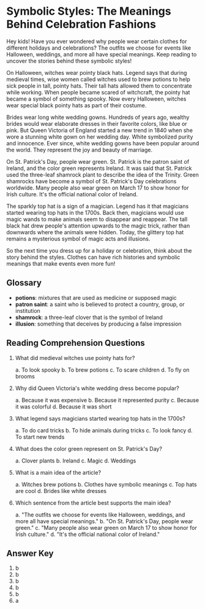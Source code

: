# Symbolic Styles: The Meanings Behind Celebration Fashions

Hey kids! Have you ever wondered why people wear certain clothes for different holidays and celebrations? The outfits we choose for events like Halloween, weddings, and more all have special meanings. Keep reading to uncover the stories behind these symbolic styles!

On Halloween, witches wear pointy black hats. Legend says that during medieval times, wise women called witches used to brew potions to help sick people in tall, pointy hats. Their tall hats allowed them to concentrate while working. When people became scared of witchcraft, the pointy hat became a symbol of something spooky. Now every Halloween, witches wear special black pointy hats as part of their costume.

Brides wear long white wedding gowns. Hundreds of years ago, wealthy brides would wear elaborate dresses in their favorite colors, like blue or pink. But Queen Victoria of England started a new trend in 1840 when she wore a stunning white gown on her wedding day. White symbolized purity and innocence. Ever since, white wedding gowns have been popular around the world. They represent the joy and beauty of marriage.

On St. Patrick's Day, people wear green. St. Patrick is the patron saint of Ireland, and the color green represents Ireland. It was said that St. Patrick used the three-leaf shamrock plant to describe the idea of the Trinity. Green shamrocks have become a symbol of St. Patrick's Day celebrations worldwide. Many people also wear green on March 17 to show honor for Irish culture. It's the official national color of Ireland.

The sparkly top hat is a sign of a magician. Legend has it that magicians started wearing top hats in the 1700s. Back then, magicians would use magic wands to make animals seem to disappear and reappear. The tall black hat drew people's attention upwards to the magic trick, rather than downwards where the animals were hidden. Today, the glittery top hat remains a mysterious symbol of magic acts and illusions.

So the next time you dress up for a holiday or celebration, think about the story behind the styles. Clothes can have rich histories and symbolic meanings that make events even more fun!

## Glossary

- **potions**: mixtures that are used as medicine or supposed magic
- **patron saint**: a saint who is believed to protect a country, group, or institution
- **shamrock**: a three-leaf clover that is the symbol of Ireland
- **illusion**: something that deceives by producing a false impression

## Reading Comprehension Questions

1. What did medieval witches use pointy hats for?

   a. To look spooky
   b. To brew potions
   c. To scare children
   d. To fly on brooms

2. Why did Queen Victoria's white wedding dress become popular?

   a. Because it was expensive
   b. Because it represented purity
   c. Because it was colorful
   d. Because it was short

3. What legend says magicians started wearing top hats in the 1700s?

   a. To do card tricks
   b. To hide animals during tricks
   c. To look fancy
   d. To start new trends

4. What does the color green represent on St. Patrick's Day?

   a. Clover plants
   b. Ireland
   c. Magic
   d. Weddings

5. What is a main idea of the article?

   a. Witches brew potions
   b. Clothes have symbolic meanings
   c. Top hats are cool
   d. Brides like white dresses

6. Which sentence from the article best supports the main idea?

   a. "The outfits we choose for events like Halloween, weddings, and more all have special meanings."
   b. "On St. Patrick's Day, people wear green."
   c. "Many people also wear green on March 17 to show honor for Irish culture."
   d. "It's the official national color of Ireland."

## Answer Key

1. b
2. b
3. b
4. b
5. b
6. a
